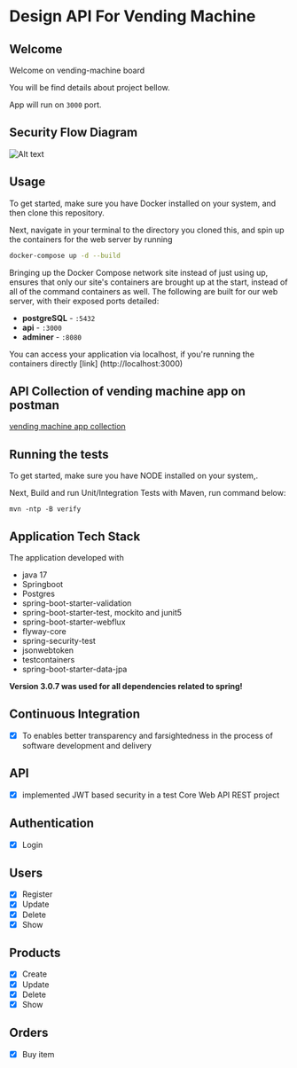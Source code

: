 # Design API For Vending Machine

## Welcome

Welcome on vending-machine board

You will be find details about project bellow.

App will run on `3000` port.

## Security Flow Diagram
![Alt text](https://i.imgur.com/2gX418W.png)

## Usage

To get started, make sure you have Docker installed on your system, and then clone this repository.

Next, navigate in your terminal to the directory you cloned this, and spin up the containers for the web server by running


```sh
docker-compose up -d --build
```

Bringing up the Docker Compose network site instead of just using up, ensures that only our site's containers are brought up at the start, instead of all of the command containers as well. The following are built for our web server, with their exposed ports detailed:

- **postgreSQL** - `:5432`
- **api** - `:3000`
- **adminer** - `:8080`


You can access your application via localhost, if you're running the containers directly
[link] (http://localhost:3000)

## API Collection of vending machine app on postman

[vending machine app collection](https://documenter.getpostman.com/view/3000372/2s93m7X2gk)

## Running the tests

To get started, make sure you have NODE installed on your system,.

Next, Build and run Unit/Integration Tests with Maven, run command below:

`mvn -ntp -B verify`

## Application Tech Stack
The application developed with
* java 17
* Springboot
* Postgres
* spring-boot-starter-validation
* spring-boot-starter-test, mockito and junit5
* spring-boot-starter-webflux
* flyway-core
* spring-security-test
* jsonwebtoken
* testcontainers
* spring-boot-starter-data-jpa

<b>Version 3.0.7 was used for all dependencies related to spring!</b>

## Continuous Integration

- [x] To enables better transparency and farsightedness in the process of software development and delivery

## API

- [x] implemented JWT based security in a test Core Web API REST project

## Authentication

- [x] Login

## Users
- [x] Register
- [x] Update
- [x] Delete
- [x] Show

## Products

- [x] Create
- [x] Update
- [x] Delete
- [x] Show

## Orders

- [x] Buy item
